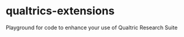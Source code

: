 qualtrics-extensions
====================

Playground for code to enhance your use of Qualtric Research Suite